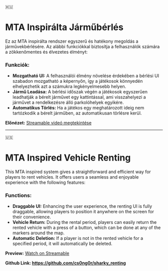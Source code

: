 🇭🇺  
# MTA Inspirálta Járműbérlés

Ez az MTA inspirálta rendszer egyszerű és hatékony megoldás a járművekbérlésére. Az alábbi funkciókkal biztosítja a felhasználók számára a zökkenőmentes és élvezetes élményt:

### Funkciók:
- **Mozgatható UI:** A felhasználói élmény növelése érdekében a bérlési UI szabadon mozgatható a képernyőn, így a játékosok könnyedén elhelyezhetik azt a számukra legkényelmesebb helyen.
- **Jármű Leadása:** A bérlési időszak végén a játékosok egyszerűen leadhatják a bérelt járművet egy kattintással, ami visszahelyezi a járművet a rendelkezésre álló parkolóhelyek egyikére.
- **Automatikus Törlés:** Ha a játékos egy meghatározott ideig nem tartózkodik a bérelt járműben, az automatikusan törlésre kerül.

**Előnézet:** [Streamable videó megtekintése](https://streamable.com/xjw826)

------------------------------------------------------------------------------------------------------------

🇺🇸  
# MTA Inspired Vehicle Renting

This MTA  inspired system gives a straightforward and efficient way for players to rent vehicles. It offers users a seamless and enjoyable experience with the following features:

### Functions:
- **Draggable UI:** Enhancing the user experience, the renting UI is fully draggable, allowing players to position it anywhere on the screen for their convenience.
- **Vehicle Return:** During the rental period, players can easily return the rented vehicle with a press of a button, which can be done at any of the markers around the map.
- **Automatic Deletion:** If a player is not in the rented vehicle for a specified period, it will automatically be deleted.

**Preview:** [Watch on Streamable](https://streamable.com/xjw826)

**Github Link: https://github.com/cs0ng0r/sharky_renting**
